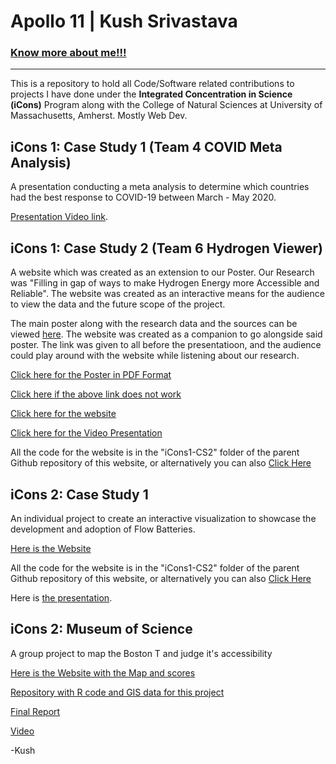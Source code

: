 # Apollo 11 | Kush Srivastava
### <a href="https://skushagra.com/">Know more about me!!!</a>

<hr>

This is a repository to hold all Code/Software related contributions to projects I have done under the <b>Integrated Concentration in Science (iCons)</b> Program along with the College of Natural Sciences at University of Massachusetts, Amherst. Mostly Web Dev. 

## iCons 1: Case Study 1 (Team 4 COVID Meta Analysis)

A presentation conducting a meta analysis to determine which countries had the best response to COVID-19 between March - May 2020.

<a href="https://youtu.be/WA1klH7U9Wo">Presentation Video link</a>.

## iCons 1: Case Study 2 (Team 6 Hydrogen Viewer)

A website which was created as an extension to our Poster. Our Research was "Filling in gap of ways to make Hydrogen Energy more Accessible and Reliable". The website was created as an interactive means for the audience to view the data and the future scope of the project. 

The main poster along with the research data and the sources can be viewed <a href="https://docs.google.com/presentation/d/1Rl3o4Oow5fyl0XPS_FKG08Z8-gC7tRm8D_qi6X6LMBE/edit?usp=sharing">here</a>. The website was created as a companion to go alongside said poster. The link was given to all before the presentatioon, and the audience could play around with the website while listening about our research.

<a href="https://raw.githubusercontent.com/suobset/iCons/main/iCons1-CS2/assets/iCons1_CS2_Poster.pdf">Click here for the Poster in PDF Format</a>

<a href="https://github.com/suobset/iCons/blob/main/iCons1-CS2/assets/iCons1_CS2_Poster.pdf">Click here if the above link does not work</a>

<a href="https://suobset.github.io/iCons/iCons1-CS2/">Click here for the website</a>

<a href="https://youtu.be/21I9cp4u-rc">Click here for the Video Presentation</a>

All the code for the website is in the "iCons1-CS2" folder of the parent Github repository of this website, or alternatively you can also <a href="https://github.com/suobset/iCons">Click Here</a>

## iCons 2: Case Study 1

An individual project to create an interactive visualization to showcase the development and adoption of Flow Batteries. 

<a href="https://suobset.github.io/iCons/iCons2-CS1/index.html">Here is the Website</a>

All the code for the website is in the "iCons1-CS2" folder of the parent Github repository of this website, or alternatively you can also <a href="https://github.com/suobset/iCons/iCons2-CS1">Click Here</a>

Here is <a href="https://youtu.be/CubmiskVxps">the presentation</a>.

## iCons 2: Museum of Science

A group project to map the Boston T and judge it's accessibility

<a href="https://suobset.github.io/iCons/iCons2-MoS/index.html">Here is the Website with the Map and scores</a>

<a href="https://github.com/suobset/iCons2-MoS">Repository with R code and GIS data for this project</a>

<a href="https://raw.githubusercontent.com/suobset/iCons/main/iCons2-MoS/assets/I2E%20-%20Final%20Report.pdf">Final Report</a>

<a href="https://www.youtube.com/watch?v=ATjTuNsuwFk">Video</a>

-Kush
